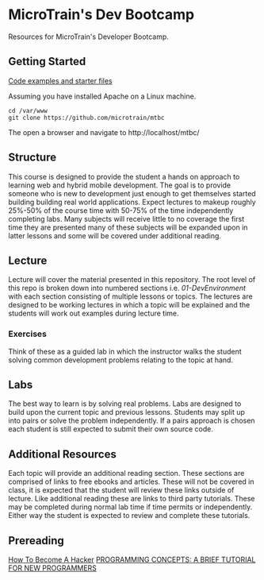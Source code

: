 # MicroTrain's Dev Bootcamp

Resources for MicroTrain's Developer Bootcamp.

## Getting Started
[Code examples and starter files](https://github.com/microtrain/mtbc)

Assuming you have installed Apache on a Linux machine.
```
cd /var/www
git clone https://github.com/microtrain/mtbc
```
The open a browser and navigate to http://localhost/mtbc/

## Structure
This course is designed to provide the student a hands on approach to learning web and hybrid mobile development. The goal is to provide someone who is new to development just enough to get themselves started building building real world applications. Expect lectures to makeup roughly 25%-50% of the course time with 50-75% of the time independently completing labs. Many subjects will receive little to no coverage the first time they are presented many of these subjects will be expanded upon in latter lessons and some will be covered under additional reading.

## Lecture
Lecture will cover the material presented in this repository. The root level of this repo is broken down into numbered sections i.e. *01-DevEnvironment* with each section consisting of multiple lessons or topics. The lectures are designed to be working lectures in which a topic will be explained and the students will work out examples during lecture time.

### Exercises
Think of these as a guided lab in which the instructor walks the student solving common development problems relating to the topic at hand.

## Labs
The best way to learn is by solving real problems. Labs are designed to build upon the current topic and previous lessons. Students may split up into pairs or solve the problem independently. If a pairs approach is chosen each student is still expected to submit their own source code.

## Additional Resources
Each topic will provide an additional reading section. These sections are comprised of links to free ebooks and articles. These will not be covered in class, it is expected that the student will review these links outside of lecture. Like additional reading these are links to third party tutorials. These may be completed during normal lab time if time permits or independently. Either way the student is expected to review and complete these tutorials.

## Prereading
[How To Become A Hacker](http://www.catb.org/esr/faqs/hacker-howto.html)
[PROGRAMMING CONCEPTS: A BRIEF TUTORIAL FOR NEW PROGRAMMERS](http://holowczak.com/programming-concepts-tutorial-programmers/)
